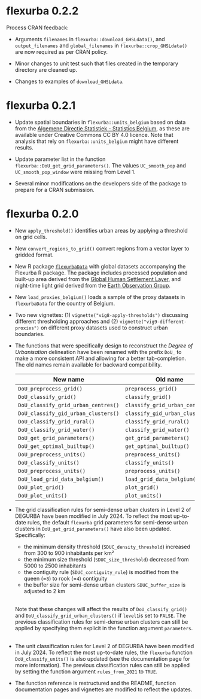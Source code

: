 # flexurba 0.2.2

Process CRAN feedback:

* Arguments `filenames` in `flexurba::download_GHSLdata()`, and `output_filenames` and `global_filenames` in `flexurba::crop_GHSLdata()` are now required as per CRAN policy. 

* Minor changes to unit test such that files created in the temporary directory are cleaned up.

* Changes to examples of `download_GHSLdata`. 

# flexurba 0.2.1

* Update spatial boundaries in `flexurba::units_belgium` based on data from the [Algemene Directie Statistiek - Statistics Belgium](https://statbel.fgov.be/nl/open-data/statistische-sectoren-2024), as these are available under Creative Commons CC BY 4.0 licence. Note that analysis that rely on `flexurba::units_belgium` might have different results. 

* Update parameter list in the function `flexurba::DoU_get_grid_parameters()`. The values `UC_smooth_pop` and `UC_smooth_pop_window` were missing from Level 1. 

* Several minor modifications on the developers side of the package to prepare for a CRAN submission.


# flexurba 0.2.0

* New `apply_threshold()` identifies urban areas by applying a threshold on grid cells.

* New `convert_regions_to_grid()` convert regions from a vector layer to gridded format.

* New R package [`flexurbaData`](https://flexurbadata-ac82f4.pages.gitlab.kuleuven.be/) with global datasets accompanying the Flexurba R package. The package includes processed population and built-up area derived from the [Global Human Settlement Layer](https://human-settlement.emergency.copernicus.eu/download.php), and night-time light grid derived from the [Earth Observation Group](https://eogdata.mines.edu/products/vnl/#annual_v2). 

* New `load_proxies_belgium()` loads a sample of the proxy datasets in `flexurbaData` for the country of Belgium.

* Two new vignettes: (1) `vignette("vig8-apply-thresholds")` discussing different thresholding approaches and (2) `vignette("vig9-different-proxies")` on different proxy datasets used to construct urban boundaries.

* The functions that were specifically design to reconstruct the *Degree of Urbanisation* delineation have been renamed with the prefix `DoU_` to make a more consistent API and allowing for a better tab-completion. The old names remain available for backward compatibility.
  
  | New name                            | Old name                        |
  | ----------------------------------- | ------------------------------- |
  | `DoU_preprocess_grid()`             | `preprocess_grid()`             |
  | `DoU_classify_grid()`               | `classify_grid()`               |
  | `DoU_classify_grid_urban_centres()` | `classify_grid_urban_centres()` |
  | `DoU_classify_gid_urban_clusters()` | `classify_gid_urban_clusters()` |
  | `DoU_classify_grid_rural()`         | `classify_grid_rural()`         |
  | `DoU_classify_grid_water()`         | `classify_grid_water()`         |
  | `DoU_get_grid_parameters()`         | `get_grid_parameters()`         |
  | `DoU_get_optimal_builtup()`         | `get_optimal_builtup()`         |
  | `DoU_preprocess_units()`            | `preprocess_units()`            |
  | `DoU_classify_units()`              | `classify_units()`              |
  | `DoU_preprocess_units()`            | `preprocess_units()`            |
  | `DoU_load_grid_data_belgium()`      | `load_grid_data_belgium()`      |
  | `DoU_plot_grid()`                   | `plot_grid()`                   |
  | `DoU_plot_units()`                  | `plot_units()`                  |
  
* The grid classification rules for semi-dense urban clusters in Level 2 of DEGURBA have been modified in July 2024. To reflect the most up-to-date rules, the default `flexurba` grid parameters for semi-dense urban clusters in `DoU_get_grid_parameters()` have also been updated. Specifically:
  * the minimum density threshold (`SDUC_density_threshold`) increased from 300 to 900 inhabitants per km²
  * the minimum size threshold (`SDUC_size_threshold`) decreased from 5000 to 2500 inhabitants 
  * the contiguity rule (`SDUC_contiguity_rule`) is modified from the queen (=`8`) to rook (=`4`) contiguity
  * the buffer size for semi-dense urban clusters `SDUC_buffer_size` is adjusted to 2 km


  <br/>Note that these changes will affect the results of `DoU_classify_grid()` and `DoU_classify_grid_urban_clusters()` if `level1`is set to `FALSE`. The previous classification rules for semi-dense urban clusters can still be applied by specifying them explicit in the function argument `parameters`.
<br/><br/>
* The unit classification rules for Level 2 of DEGURBA have been modified in July 2024. To reflect the most up-to-date rules, the `flexurba` function `DoU_classify_units()` is also updated (see the documentation page for more information). The previous classification rules can still be applied by setting the function argument `rules_from_2021` to `TRUE`. 

* The function reference is restructured and the README, function documentation pages and vignettes are modified to reflect the updates. 

